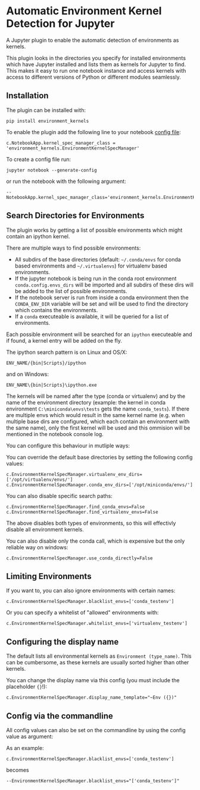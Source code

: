 Automatic Environment Kernel Detection for Jupyter
==================================================

A Jupyter plugin to enable the automatic detection of environments as kernels.

This plugin looks in the directories you specify for installed environments
which have Jupyter installed and lists them as kernels for Jupyter to find.
This makes it easy to run one notebook instance and access kernels with access
to different versions of Python or different modules seamlessly.


## Installation

The plugin can be installed with:

    pip install environment_kernels

To enable the plugin add the following line to your notebook [config file](https://jupyter-notebook.readthedocs.org/en/latest/config.html):

    c.NotebookApp.kernel_spec_manager_class = 'environment_kernels.EnvironmentKernelSpecManager'

To create a config file run:

    jupyter notebook --generate-config

or run the notebook with the following argument:

    --NotebookApp.kernel_spec_manager_class='environment_kernels.EnvironmentKernelSpecManager'

## Search Directories for Environments

The plugin works by getting a list of possible environments which might contain an
ipython kernel.

There are multiple ways to find possible environments:

* All subdirs of the base directories (default: `~/.conda/envs` for conda
  based environments and `~/.virtualenvs`) for virtualenv based environments.
* If the jupyter notebook is being run in the conda root environment
  `conda.config.envs_dirs` will be imported and all subdirs of these
  dirs will be added to the list of possible environments.
* If the notebook server is run from inside a conda environment then the
  `CONDA_ENV_DIR` variable will be set and will be used to find the
  directory which contains the environments.
* If a `conda` executeable is available, it will be queried for a list
  of environments.

Each possible environment will be searched for an `ipython` executeable and
if found, a kernel entry will be added on the fly.

The ipython search pattern is on Linux and OS/X:

    ENV_NAME/{bin|Scripts}/ipython

and on Windows:

    ENV_NAME\{bin|Scripts}\ipython.exe

The kernels will be named after the type (conda or virtualenv) and by the
name of the environment directory (example: the kernel in conda environment
`C:\miniconda\envs\tests` gets the name `conda_tests`). If there are multiple
envs which would result in the same kernel name (e.g. when multiple base dirs
are configured, which each contain an environment with the same name), only the
first kernel will be used and this ommision will be mentioned in the notebook 
console log.

You can configure this behaviour in mutliple ways:

You can override the default base directories by setting the following
config values:

    c.EnvironmentKernelSpecManager.virtualenv_env_dirs=['/opt/virtualenv/envs/']
    c.EnvironmentKernelSpecManager.conda_env_dirs=['/opt/miniconda/envs/']

You can also disable specific search paths:

    c.EnvironmentKernelSpecManager.find_conda_envs=False
    c.EnvironmentKernelSpecManager.find_virtualenv_envs=False

The above disables both types of environments, so this will effectivly 
disable all environment kernels.

You can also disable only the conda call, which is expensive but the only reliable way
on windows:

    c.EnvironmentKernelSpecManager.use_conda_directly=False

## Limiting Environments

If you want to, you can also ignore environments with certain names:

    c.EnvironmentKernelSpecManager.blacklist_envs=['conda_testenv']

Or you can specify a whitelist of "allowed" environments with:

    c.EnvironmentKernelSpecManager.whitelist_envs=['virtualenv_testenv']

## Configuring the display name

The default lists all environmental kernels as `Environment (type_name)`. This
can be cumbersome, as these kernels are usually sorted higher than other kernels.

You can change the display name via this config (you must include the
placeholder `{}`!):

    c.EnvironmentKernelSpecManager.display_name_template="~Env ({})"

## Config via the commandline

All config values can also be set on the commandline by using the config value as argument:

As an example:

    c.EnvironmentKernelSpecManager.blacklist_envs=['conda_testenv']

becomes

    --EnvironmentKernelSpecManager.blacklist_envs="['conda_testenv']"
